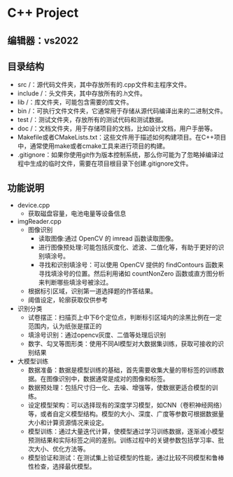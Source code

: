 # C++ Project

## 编辑器：vs2022

## 目录结构

- src /：源代码文件夹，其中存放所有的.cpp文件和主程序文件。
- include /：头文件夹，其中存放所有的.h文件。
- lib /：库文件夹，可能包含需要的库文件。
- bin /：可执行文件文件夹，它通常用于存储从源代码编译出来的二进制文件。
- test /：测试文件夹，存放所有的测试代码和测试数据。
- doc /：文档文件夹，用于存储项目的文档，比如设计文档，用户手册等。
- Makefile或者CMakeLists.txt：这些文件用于描述如何构建项目。在C++项目中，通常使用make或者cmake工具来进行项目的构建。
- .gitignore：如果你使用git作为版本控制系统，那么你可能为了忽略掉编译过程中生成的临时文件，需要在项目根目录下创建.gitignore文件。

## 功能说明

- device.cpp
	- 获取磁盘容量，电池电量等设备信息
- imgReader.cpp
	- 图像识别
		- 读取图像:通过 OpenCV 的 imread 函数读取图像。
		- 进行图像预处理:可能包括灰度化、滤波、二值化等，有助于更好的识别填涂号。
		- 寻找和识别填涂号：可以使用 OpenCV 提供的 findContours 函数来寻找填涂号的位置。然后利用诸如 countNonZero 函数或直方图分析来判断哪些填涂号被涂过。
	- 根据标引区域，识别第一道选择题的作答结果。
	- 阈值设定，轮廓获取仅供参考
- 识别分类
	- 试卷摆正：扫描页上中下6个定位点，判断标引区域内的涂黑比例在一定范围内，认为纸张是摆正的
  	- 填涂号识别：通过opencv灰度、二值等处理后识别
	- 数字、勾叉等图形类：使用不同AI模型对大数据集训练，获取可接收的识别结果
- 大模型训练
	- 数据准备：数据是模型训练的基础，首先需要收集大量的带标签的训练数据。在图像识别中，数据通常是成对的图像和标签。
	- 数据预处理：包括尺寸归一化、去噪、增强等，使数据更适合模型的训练。
	- 设定模型架构：可以选择现有的深度学习模型，如CNN（卷积神经网络）等，或者自定义模型结构。模型的大小、深度、广度等参数可根据数据量大小和计算资源情况来设定。
	- 模型训练：通过大量迭代计算，使模型通过学习训练数据，逐渐减小模型预测结果和实际标签之间的差别。训练过程中的关键参数包括学习率、批次大小、优化方法等。
	- 模型验证和测试：在测试集上验证模型的性能，通过比较不同模型和鲁棒性检查，选择最优模型。
